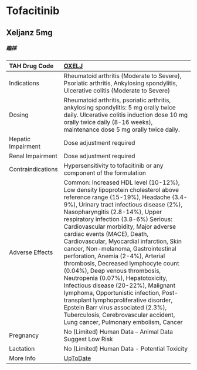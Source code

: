 # Tofacitinib

## Xeljanz 5mg

##### 臨採

| TAH Drug Code      | [OXELJ](https://www.tahsda.org.tw/drugs/hissearch.php?drug_code=OXELJ)                                                                                                                                                                                                                                                                                                                                                                                                                                                                                                                                                                                                                                                                                                                                |
|:-------------------|:------------------------------------------------------------------------------------------------------------------------------------------------------------------------------------------------------------------------------------------------------------------------------------------------------------------------------------------------------------------------------------------------------------------------------------------------------------------------------------------------------------------------------------------------------------------------------------------------------------------------------------------------------------------------------------------------------------------------------------------------------------------------------------------------------|
| Indications        | Rheumatoid arthritis (Moderate to Severe), Psoriatic arthritis, Ankylosing spondylitis, Ulcerative colitis (Moderate to Severe)                                                                                                                                                                                                                                                                                                                                                                                                                                                                                                                                                                                                                                                                       |
| Dosing             | Rheumatoid arthritis, psoriatic arthritis, ankylosing spondylitis: 5 mg orally twice daily. Ulcerative colitis induction dose 10 mg orally twice daily (8-16 weeks), maintenance dose 5 mg orally twice daily.                                                                                                                                                                                                                                                                                                                                                                                                                                                                                                                                                                                        |
| Hepatic Impairment | Dose adjustment required                                                                                                                                                                                                                                                                                                                                                                                                                                                                                                                                                                                                                                                                                                                                                                              |
| Renal Impairment   | Dose adjustment required                                                                                                                                                                                                                                                                                                                                                                                                                                                                                                                                                                                                                                                                                                                                                                              |
| Contraindications  | Hypersensitivity to tofacitinib or any component of the formulation                                                                                                                                                                                                                                                                                                                                                                                                                                                                                                                                                                                                                                                                                                                                   |
| Adverse Effects    | Common: Increased HDL level (10-12%), Low density lipoprotein cholesterol above reference range (15-19%), Headache (3.4-9%), Urinary tract infectious disease (2%), Nasopharyngitis (2.8-14%), Upper respiratory infection (3.8-6%) Serious: Cardiovascular morbidity, Major adverse cardiac events (MACE), Death, Cardiovascular, Myocardial infarction, Skin cancer, Non-melanoma, Gastrointestinal perforation, Anemia (2-4%), Arterial thrombosis, Decreased lymphocyte count (0.04%), Deep venous thrombosis, Neutropenia (0.07%), Hepatotoxicity, Infectious disease (20-22%), Malignant lymphoma, Opportunistic infection, Post-transplant lymphoproliferative disorder, Epstein Barr virus associated (2.3%), Tuberculosis, Cerebrovascular accident, Lung cancer, Pulmonary embolism, Cancer |
| Pregnancy          | No (Limited) Human Data – Animal Data Suggest Low Risk                                                                                                                                                                                                                                                                                                                                                                                                                                                                                                                                                                                                                                                                                                                                                |
| Lactation          | No (Limited) Human Data - Potential Toxicity                                                                                                                                                                                                                                                                                                                                                                                                                                                                                                                                                                                                                                                                                                                                                          |
| More Info          | [UpToDate](https://www.uptodate.com/contents/tofacitinib-drug-information)                                                                                                                                                                                                                                                                                                                                                                                                                                                                                                                                                                                                                                                                                                                            |


